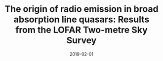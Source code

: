 ---
title: "The origin of radio emission in broad absorption line quasars: Results from the LOFAR Two-metre Sky Survey"
collection: publications
permalink: /publication/2019-02-01-The-origin-of-radio-emission-in-broad-absorption-line-quasars-Results-from-the-LOFAR-Two-metre-Sky-Survey
date: 2019-02-01
venue: 'A&amp;A'
paperurl: 'https://ui.adsabs.harvard.edu/abs/2019A&A...622A..15M'
citation: ' L. Morabito,  J. Matthews,  P. Best,  G. G\&quot;urkan,  M. Jarvis,  I. Prandoni,  K. Duncan,  M. Hardcastle,  M. Kunert-Bajraszewska,  A. Mechev,  S. Mooney,  J. Sabater,  H. R\&quot;ottgering,  T. Shimwell,  D. Smith,  C. Tasse,  W. Williams, &quot;The origin of radio emission in broad absorption line quasars: Results from the LOFAR Two-metre Sky Survey.&quot; A&amp;amp;A, 2019.'
authors: 'L. Morabito, <b>J. Matthews</b>, P. Best,  et al.'
---